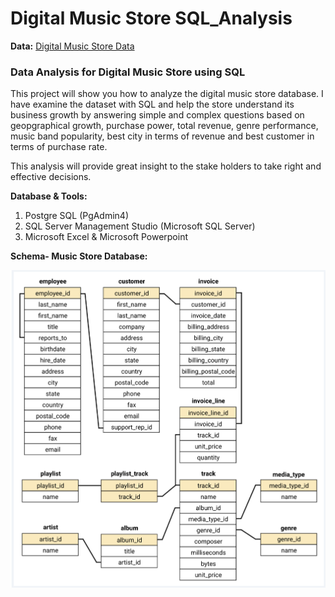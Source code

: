 
# Digital Music Store SQL_Analysis

**Data:** [Digital Music Store Data](https://github.com/Visesh-A/Portfolio_Projects/tree/main/Music%20Store%20Analysis%20SQL/music%20store%20data)
### **Data Analysis for Digital Music Store using SQL**

This project will show you how to analyze the digital music store database. I have examine the dataset with SQL and help the store understand its business growth by answering simple and complex questions based on geopgraphical growth, purchase power, total revenue, genre performance, music band popularity, best city in terms of revenue and best customer in terms of purchase rate.

This analysis will provide great insight to the stake holders to take right and effective decisions.

**Database & Tools:**
1. Postgre SQL (PgAdmin4)
2. SQL Server Management Studio (Microsoft SQL Server)
3. Microsoft Excel & Microsoft Powerpoint 

**Schema- Music Store Database:**

<img width="594" alt="schema_diagram" src="https://github.com/Visesh-A/Portfolio_Projects/blob/main/Music%20Store%20Analysis%20SQL/music%20store%20data/schema_diagram.png">



